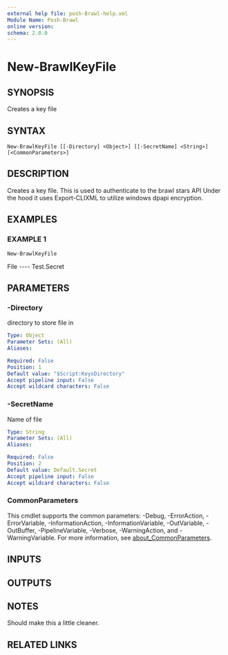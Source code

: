 ```yaml
---
external help file: posh-Brawl-help.xml
Module Name: Posh-Brawl
online version:
schema: 2.0.0
---
```


# New-BrawlKeyFile

## SYNOPSIS
Creates a key file

## SYNTAX

```
New-BrawlKeyFile [[-Directory] <Object>] [[-SecretName] <String>] [<CommonParameters>]
```

## DESCRIPTION
Creates a key file.
This is used to authenticate to the brawl stars API
Under the hood it uses Export-CLIXML to utilize windows dpapi encryption.

## EXAMPLES

### EXAMPLE 1
```
New-BrawlKeyFile
```

File
    ----
    Test.Secret

## PARAMETERS

### -Directory
directory to store file in

```yaml
Type: Object
Parameter Sets: (All)
Aliases:

Required: False
Position: 1
Default value: "$Script:KeysDirectory"
Accept pipeline input: False
Accept wildcard characters: False
```

### -SecretName
Name of file

```yaml
Type: String
Parameter Sets: (All)
Aliases:

Required: False
Position: 2
Default value: Default.Secret
Accept pipeline input: False
Accept wildcard characters: False
```

### CommonParameters
This cmdlet supports the common parameters: -Debug, -ErrorAction, -ErrorVariable, -InformationAction, -InformationVariable, -OutVariable, -OutBuffer, -PipelineVariable, -Verbose, -WarningAction, and -WarningVariable. For more information, see [about_CommonParameters](http://go.microsoft.com/fwlink/?LinkID=113216).

## INPUTS

## OUTPUTS

## NOTES
Should make this a little cleaner.

## RELATED LINKS
